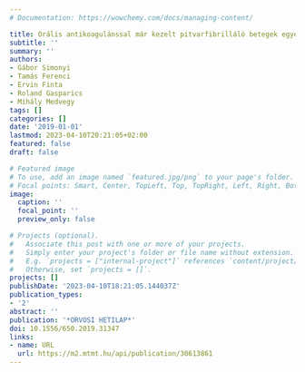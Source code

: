 ```yaml
---
# Documentation: https://wowchemy.com/docs/managing-content/

title: Orális antikoagulánssal már kezelt pitvarfibrilláló betegek egyéves terápiahűsége
subtitle: ''
summary: ''
authors:
- Gábor Simonyi
- Tamás Ferenci
- Ervin Finta
- Roland Gasparics
- Mihály Medvegy
tags: []
categories: []
date: '2019-01-01'
lastmod: 2023-04-10T20:21:05+02:00
featured: false
draft: false

# Featured image
# To use, add an image named `featured.jpg/png` to your page's folder.
# Focal points: Smart, Center, TopLeft, Top, TopRight, Left, Right, BottomLeft, Bottom, BottomRight.
image:
  caption: ''
  focal_point: ''
  preview_only: false

# Projects (optional).
#   Associate this post with one or more of your projects.
#   Simply enter your project's folder or file name without extension.
#   E.g. `projects = ["internal-project"]` references `content/project/deep-learning/index.md`.
#   Otherwise, set `projects = []`.
projects: []
publishDate: '2023-04-10T18:21:05.144037Z'
publication_types:
- '2'
abstract: ''
publication: '*ORVOSI HETILAP*'
doi: 10.1556/650.2019.31347
links:
- name: URL
  url: https://m2.mtmt.hu/api/publication/30613861
---
```

